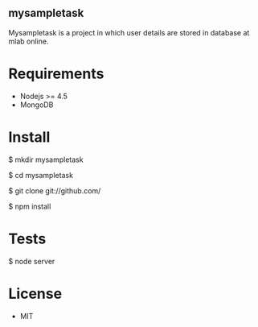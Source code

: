 ## mysampletask

Mysampletask is a project in which user details are stored in database at mlab online.


# Requirements

* Nodejs >= 4.5
* MongoDB

# Install

$ mkdir mysampletask

$ cd mysampletask

$ git clone git://github.com/

$ npm install

# Tests

$ node server

# License 

* MIT
